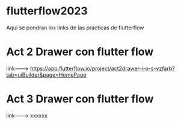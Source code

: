 # flutterflow2023
Aqui se pondran los links de las practicas de flutterflow

# Act 2 Drawer con flutter flow
 link---> https://app.flutterflow.io/project/act2drawer-i-o-s-vzfarb?tab=uiBuilder&page=HomePage
 
# Act 3 Drawer con flutter flow
 link---> xxxxxx
